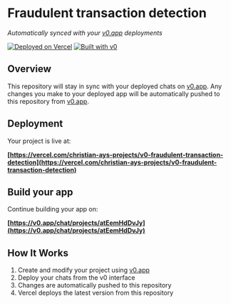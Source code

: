 # Fraudulent transaction detection

*Automatically synced with your [v0.app](https://v0.app) deployments*

[![Deployed on Vercel](https://img.shields.io/badge/Deployed%20on-Vercel-black?style=for-the-badge&logo=vercel)](https://vercel.com/christian-ays-projects/v0-fraudulent-transaction-detection)
[![Built with v0](https://img.shields.io/badge/Built%20with-v0.app-black?style=for-the-badge)](https://v0.app/chat/projects/atEemHdDvJy)

## Overview

This repository will stay in sync with your deployed chats on [v0.app](https://v0.app).
Any changes you make to your deployed app will be automatically pushed to this repository from [v0.app](https://v0.app).

## Deployment

Your project is live at:

**[https://vercel.com/christian-ays-projects/v0-fraudulent-transaction-detection](https://vercel.com/christian-ays-projects/v0-fraudulent-transaction-detection)**

## Build your app

Continue building your app on:

**[https://v0.app/chat/projects/atEemHdDvJy](https://v0.app/chat/projects/atEemHdDvJy)**

## How It Works

1. Create and modify your project using [v0.app](https://v0.app)
2. Deploy your chats from the v0 interface
3. Changes are automatically pushed to this repository
4. Vercel deploys the latest version from this repository

